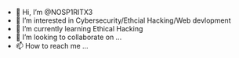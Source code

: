 - 👋 Hi, I’m @NOSP1RITX3
- 👀 I’m interested in Cybersecurity/Ethcial Hacking/Web devlopment
- 🌱 I’m currently learning Ethical Hacking 
- 💞️ I’m looking to collaborate on ...
- 📫 How to reach me ...
<!---
NOSP1RITX3/NOSP1RITX3 is a ✨ special ✨ repository because its `README.md` (this file) appears on your GitHub profile.
You can click the Preview link to take a look at your changes.
--->
